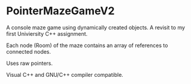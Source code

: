 # PointerMazeGameV2

A console maze game using dynamically created objects. A revisit to my first Univiersity C++ assignment.

Each node (Room) of the maze contains an array of references to connected nodes.

Uses raw pointers.  

Visual C++ and GNU/C++ compiler compatible. 

